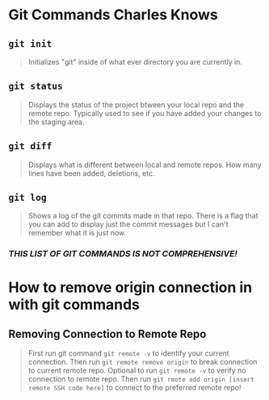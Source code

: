 # **Git Commands Charles Knows**

## `git init`
> Initializes "git" inside of what ever directory you are currently in.

## `git status`
> Displays the status of the project btween your local repo and the remote repo. Typically used to see if you have added your changes to the staging area.

## `git diff`
> Displays what is different between local and remote repos. How many lines have been added, deletions, etc.

## `git log`
> Shows a log of the git commits made in that repo. There is a flag that you can add to display just the commit messages but I can't remember what it is just now.

### *THIS LIST OF GIT COMMANDS IS NOT COMPREHENSIVE!*

# **How to remove origin connection in with git commands**

## Removing Connection to Remote Repo
> First run  git command `git remote -v` to identify your current connection. Then run `git remote remove origin` to break connection to current remote repo. Optional to run `git remote -v` to verify no connection to remote repo. Then run `git rmote add origin [insert remote SSH code here]` to connect to the preferred remote repo!